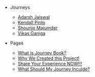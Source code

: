 <!--START_SECTION:data-section-->
- Journeys

    - [Adarsh Jaiswal](../journeys/Adarsh-jaiss.md)
    - [Kendall Pinto](../journeys/KendallDoesCoding.md)
    - [Shourjjo Majumder](../journeys/shourgamer2.md)
    - [Vikas Ganiga](../journeys/vikasganiga05.md)
<!--END_SECTION:data-section-->

- Pages

  - [What is Journey Book?](../_pages/what-is-this.md)
  - [Why We Created this Project!](../_pages/journey-book.md)
  - [Share Your Experience NOW!!!](../_pages/share-your-experience.md)
  - [What Should My Journey Inculde?](../_pages/what-should-i-share.md)

